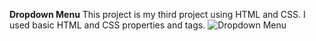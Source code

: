 **Dropdown Menu**
This project is my third project using HTML and CSS. I used basic HTML and CSS properties and tags. 
![Dropdown Menu]()
